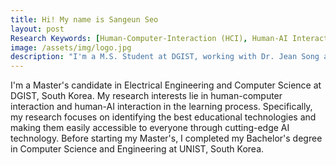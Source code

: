```yaml
---
title: Hi! My name is Sangeun Seo
layout: post
Research Keywords: [Human-Computer-Interaction (HCI), Human-AI Interaction (HAI), Large Language Models (LLM), AI-Enhanced Learning Systems, Personalized Learning Technologies]
image: /assets/img/logo.jpg
description: "I'm a M.S. Student at DGIST, working with Dr. Jean Song as a member of DIAG."
---
```


I'm a Master's candidate in Electrical Engineering and Computer Science at DGIST, South Korea. 
My research interests lie in human-computer interaction and human-AI interaction in the learning process. 
Specifically, my research focuses on identifying the best educational technologies and making them easily accessible to everyone through cutting-edge AI technology. 
Before starting my Master's, I completed my Bachelor's degree in Computer Science and Engineering at UNIST, South Korea.
